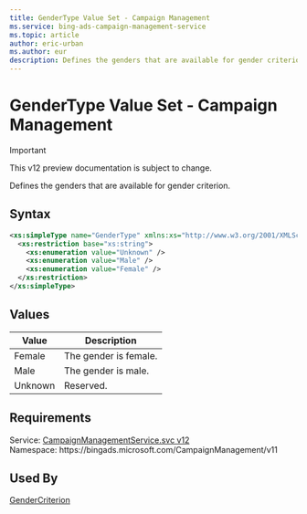 ```yaml
---
title: GenderType Value Set - Campaign Management
ms.service: bing-ads-campaign-management-service
ms.topic: article
author: eric-urban
ms.author: eur
description: Defines the genders that are available for gender criterion.
---
```

# GenderType Value Set - Campaign Management

> [!IMPORTANT]
> This v12 preview documentation is subject to change.

Defines the genders that are available for gender criterion.

## Syntax
```xml
<xs:simpleType name="GenderType" xmlns:xs="http://www.w3.org/2001/XMLSchema">
  <xs:restriction base="xs:string">
    <xs:enumeration value="Unknown" />
    <xs:enumeration value="Male" />
    <xs:enumeration value="Female" />
  </xs:restriction>
</xs:simpleType>
```

## <a name="values"></a>Values

|Value|Description|
|-----------|---------------|
|<a name="female"></a>Female|The gender is female.|
|<a name="male"></a>Male|The gender is male.|
|<a name="unknown"></a>Unknown|Reserved.|

## Requirements
Service: [CampaignManagementService.svc v12](https://campaign.api.bingads.microsoft.com/Api/Advertiser/CampaignManagement/v11/CampaignManagementService.svc)  
Namespace: https\://bingads.microsoft.com/CampaignManagement/v11  

## Used By
[GenderCriterion](gendercriterion.md)  
